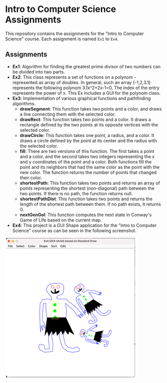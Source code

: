 # Intro to Computer Science Assignments

This repository contains the assignments for the "Intro to Computer Science" course. Each assignment is named `Ex1` to `Ex4`.

## Assignments

- **Ex1**: Algorithm for finding the greatest prime divisor of two numbers can be divided into two parts.
- **Ex2**: This class represents a set of functions on a polynom - represented as array of doubles. In general, such an array {-1,2,3.1} represents the following polynom 3.1x^2+2x-1=0, The index of the entry represents the power of x. This Ex includes a GUI for the polynom class.
- **Ex3**: Implementation of various graphical functions and pathfinding algorithms.
    - **drawSegment**: This function takes two points and a color, and draws a line connecting them with the selected color.
    - **drawRect**: This function takes two points and a color. It draws a rectangle defined by the two points at its opposite vertices with the selected color.
    - **drawCircle**: This function takes one point, a radius, and a color. It draws a circle defined by the point at its center and the radius with the selected color.
    - **fill**: There are two versions of this function. The first takes a point and a color, and the second takes two integers representing the x and y coordinates of the point and a color. Both functions fill the point and its neighbors that had the same color as the point with the new color. The function returns the number of points that changed their color.
    - **shortestPath**: This function takes two points and returns an array of points representing the shortest (non-diagonal) path between the two points. If there is no path, the function returns null.
    - **shortestPathDist**: This function takes two points and returns the length of the shortest path between them. If no path exists, it returns 0.
    - **nextGenGol**: This function computes the next state in Conway's Game of Life based on the current map.
- **Ex4**: This project is a GUI Shape application for the "Intro to Computer Science" course as can be seen in the following screenshot.

![Application Screenshot](src/img_of_Ex4.png)
